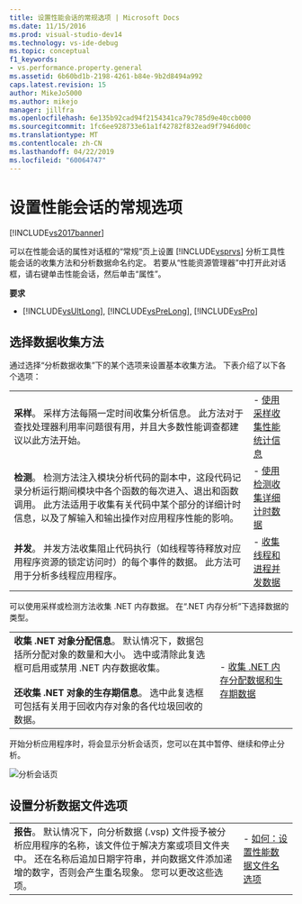 ```yaml
---
title: 设置性能会话的常规选项 | Microsoft Docs
ms.date: 11/15/2016
ms.prod: visual-studio-dev14
ms.technology: vs-ide-debug
ms.topic: conceptual
f1_keywords:
- vs.performance.property.general
ms.assetid: 6b60bd1b-2198-4261-b84e-9b2d8494a992
caps.latest.revision: 15
author: MikeJo5000
ms.author: mikejo
manager: jillfra
ms.openlocfilehash: 6e135b92cad94f2154341ca79c785d9e40ccb000
ms.sourcegitcommit: 1fc6ee928733e61a1f42782f832ead9f7946d00c
ms.translationtype: MT
ms.contentlocale: zh-CN
ms.lasthandoff: 04/22/2019
ms.locfileid: "60064747"
---
```

# <a name="setting-general-performance-session-options"></a>设置性能会话的常规选项
[!INCLUDE[vs2017banner](../includes/vs2017banner.md)]

可以在性能会话的属性对话框的“常规”页上设置 [!INCLUDE[vsprvs](../includes/vsprvs-md.md)] 分析工具性能会话的收集方法和分析数据命名约定。 若要从“性能资源管理器”中打开此对话框，请右键单击性能会话，然后单击“属性”。  
  
 **要求**  
  
- [!INCLUDE[vsUltLong](../includes/vsultlong-md.md)], [!INCLUDE[vsPreLong](../includes/vsprelong-md.md)], [!INCLUDE[vsPro](../includes/vspro-md.md)]  
  
## <a name="choosing-data-collection-methods"></a>选择数据收集方法  
 通过选择“分析数据收集”下的某个选项来设置基本收集方法。 下表介绍了以下各个选项：  
  
|||  
|-|-|  
|**采样**。 采样方法每隔一定时间收集分析信息。 此方法对于查找处理器利用率问题很有用，并且大多数性能调查都建议以此方法开始。|-   [使用采样收集性能统计信息](../profiling/collecting-performance-statistics-by-using-sampling.md)|  
|**检测**。 检测方法注入模块分析代码的副本中，这段代码记录分析运行期间模块中各个函数的每次进入、退出和函数调用。 此方法适用于收集有关代码中某个部分的详细计时信息，以及了解输入和输出操作对应用程序性能的影响。|-   [使用检测收集详细计时数据](../profiling/collecting-detailed-timing-data-by-using-instrumentation.md)|  
|**并发**。 并发方法收集阻止代码执行（如线程等待释放对应用程序资源的锁定访问时）的每个事件的数据。 此方法可用于分析多线程应用程序。|-   [收集线程和进程并发数据](../profiling/collecting-thread-and-process-concurrency-data.md)|  
  
 可以使用采样或检测方法收集 .NET 内存数据。 在“.NET 内存分析”下选择数据的类型。  
  
|||  
|-|-|  
|**收集 .NET 对象分配信息**。 默认情况下，数据包括所分配对象的数量和大小。 选中或清除此复选框可启用或禁用 .NET 内存数据收集。<br /><br /> **还收集 .NET 对象的生存期信息**。 选中此复选框可包括有关用于回收内存对象的各代垃圾回收的数据。|-   [收集 .NET 内存分配数据和生存期数据](../profiling/collecting-dotnet-memory-allocation-and-lifetime-data.md)|  
  
 开始分析应用程序时，将会显示分析会话页，您可以在其中暂停、继续和停止分析。  
  
 ![分析会话页](../profiling/media/prof-profilingsessionpage.png "PROF_ProfilingSessionPage")  
  
## <a name="setting-profiling-datra-file-options"></a>设置分析数据文件选项  
  
|||  
|-|-|  
|**报告**。 默认情况下，向分析数据 (.vsp) 文件授予被分析应用程序的名称，该文件位于解决方案或项目文件夹中。 还在名称后追加日期字符串，并向数据文件添加递增的数字，否则会产生重名现象。 您可以更改这些选项。|-   [如何：设置性能数据文件名选项](../profiling/how-to-set-performance-data-file-name-options.md)|
